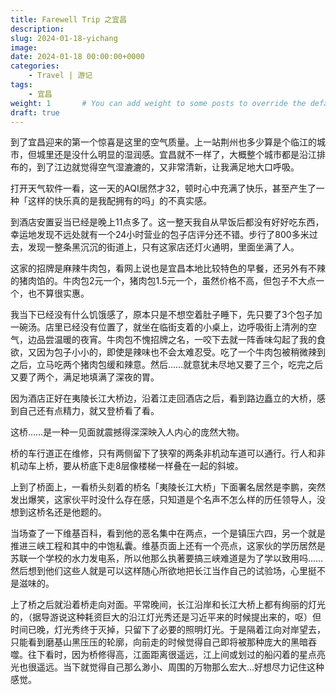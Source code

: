 ```yaml
---
title: Farewell Trip 之宜昌
description: 
slug: 2024-01-18-yichang
image: 
date: 2024-01-18 00:00:00+0000
categories:
    - Travel | 游记
tags:
    - 宜昌
weight: 1       # You can add weight to some posts to override the default sorting (date descending)
draft: true
---
```


到了宜昌迎来的第一个惊喜是这里的空气质量。上一站荆州也多少算是个临江的城市，但城里还是没什么明显的湿润感。宜昌就不一样了，大概整个城市都是沿江排布的，到了江边就觉得空气湿漉漉的，又非常清新，让我满足地大口呼吸。

打开天气软件一看，这一天的AQI居然才32，顿时心中充满了快乐，甚至产生了一种「这样的快乐真的是我配拥有的吗」的不真实感。


到酒店安置妥当已经是晚上11点多了。这一整天我自从早饭后都没有好好吃东西，幸运地发现不远处就有一个24小时营业的包子店评分还不错。步行了800多米过去，发现一整条黑沉沉的街道上，只有这家店还灯火通明，里面坐满了人。

这家的招牌是麻辣牛肉包，看网上说也是宜昌本地比较特色的早餐，还另外有不辣的猪肉馅的。牛肉包2元一个，猪肉包1.5元一个，虽然价格不高，但包子不大点一个，也不算很实惠。

我当下已经没有什么饥饿感了，原本只是不想空着肚子睡下，先只要了3个包子加一碗汤。店里已经没有位置了，就坐在临街支着的小桌上，边呼吸街上清冽的空气，边品尝温暖的夜宵。牛肉包不愧招牌之名，一咬下去就一阵香味勾起了我的食欲，又因为包子小小的，即使是辣味也不会太难忍受。吃了一个牛肉包被稍微辣到之后，立马吃两个猪肉包缓和辣意。然后……就意犹未尽地又要了三个，吃完之后又要了两个，满足地填满了深夜的胃。


因为酒店正好在夷陵长江大桥边，沿着江走回酒店之后，看到路边矗立的大桥，感到自己还有点精力，就又登桥看了看。


这桥……是一种一见面就震撼得深深映入人内心的庞然大物。

桥的车行道正在维修，只有两侧留下了狭窄的两条非机动车道可以通行。行人和非机动车上桥，要从桥底下走8层像楼梯一样叠在一起的斜坡。

上到了桥面上，一看桥头刻着的桥名「夷陵长江大桥」下面署名居然是李鹏，突然发出爆笑，这家伙平时没什么存在感，只知道是个名声不怎么样的历任领导人，没想到这桥名还是他题的。

当场查了一下维基百科，看到他的恶名集中在两点，一个是镇压六四，另一个就是推进三峡工程和其中的中饱私囊。维基页面上还有一个亮点，这家伙的学历居然是苏联一个学校的水力发电系，所以他那么执著要搞三峡难道是为了学以致用吗……然后想到他们这些人就是可以这样随心所欲地把长江当作自己的试验场，心里挺不是滋味的。


上了桥之后就沿着桥走向对面。平常晚间，长江沿岸和长江大桥上都有绚丽的灯光的，（据导游说这种耗资巨大的沿江灯光秀还是习近平来的时候提出来的，呕）但时间已晚，灯光秀终于灭掉，只留下了必要的照明灯光。于是隔着江向对岸望去，只能看到磨基山黑压压的轮廓，向前走的时候觉得自己即将被那种庞大的黑暗吞噬。往下看时，因为桥修得高，江面距离很遥远，江上间或划过的船闪着的星点亮光也很遥远。当下就觉得自己那么渺小、周围的万物那么宏大…好想尽力记住这种感觉。 ​​